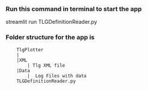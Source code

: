 ### Run this command in terminal to start the app 
streamlit run TLGDefinitionReader.py

### Folder structure for the app  is 

        TlgPlotter 
        |
        |XML
            | Tlg XML file 
        |Data
            |  Log Files with data 
        TLGDefinitionReader.py